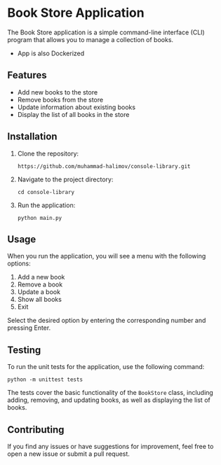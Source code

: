 # Book Store Application

The Book Store application is a simple command-line interface (CLI) program that allows you to manage a collection of books.
- App is also Dockerized

## Features

- Add new books to the store
- Remove books from the store
- Update information about existing books
- Display the list of all books in the store

## Installation

1. Clone the repository:
   ```
   https://github.com/muhammad-halimov/console-library.git
   ```
2. Navigate to the project directory:
   ```
   cd console-library
   ```
3. Run the application:
   ```
   python main.py
   ```

## Usage

When you run the application, you will see a menu with the following options:

1. Add a new book
2. Remove a book
3. Update a book
4. Show all books
5. Exit

Select the desired option by entering the corresponding number and pressing Enter.

## Testing

To run the unit tests for the application, use the following command:

   ```
   python -m unittest tests
   ```

The tests cover the basic functionality of the `BookStore` class, including adding, removing, and updating books, as well as displaying the list of books.

## Contributing

If you find any issues or have suggestions for improvement, feel free to open a new issue or submit a pull request.
